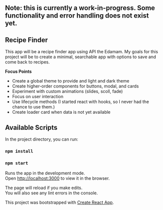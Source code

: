## Note: this is currently a work-in-progress. Some functionality and error handling does not exist yet.

## Recipe Finder
This app will be a recipe finder app using API the Edamam. My goals for this project will be to create a minimal, searchable app with options to save and come back to recipes.

**Focus Points**
- Create a global theme to provide and light and dark theme
- Create higher-order components for buttons, modal, and cards
- Experiment with custom animations (slides, scoll, fade)
- Focus on user interaction
- Use lifecycle methods (I started react with hooks, so I never had the chance to use them.)
- Create loader card when data is not yet available 

## Available Scripts

In the project directory, you can run:

### `npm install`
### `npm start`

Runs the app in the development mode.<br>
Open [http://localhost:3000](http://localhost:3000) to view it in the browser.

The page will reload if you make edits.<br>
You will also see any lint errors in the console.

This project was bootstrapped with [Create React App](https://github.com/facebook/create-react-app).
